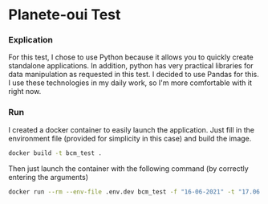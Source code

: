 # Planete-oui Test

### Explication

For this test, I chose to use Python because it allows you to quickly create standalone applications.
In addition, python has very practical libraries for data manipulation as requested in this test.
I decided to use Pandas for this.
I use these technologies in my daily work, so I'm more comfortable with it right now.

### Run

I created a docker container to easily launch the application. Just fill in the environment file (provided for simplicity in this case) and build the image.

```sh
docker build -t bcm_test .
```
Then just launch the container with the following command (by correctly entering the arguments)

```sh
docker run --rm --env-file .env.dev bcm_test -f "16-06-2021" -t "17.06.2021" -o "json"
```

